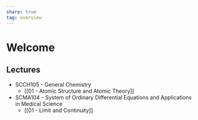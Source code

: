 ```yaml
---
share: true
tag: overview
---
```


# Welcome

## Lectures

- SCCH105 - General Chemistry
	- [[01 - Atomic Structure and Atomic Theory]]
- SCMA104 - System of Ordinary Differential Equations and Applications in Medical Science
	- [[01 - Limit and Continuity]]
